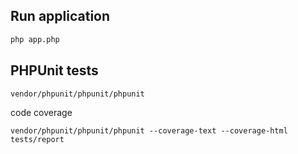 Run application
---------------
```bash
php app.php
```

PHPUnit tests
-------------
```
vendor/phpunit/phpunit/phpunit
```
code coverage
```
vendor/phpunit/phpunit/phpunit --coverage-text --coverage-html tests/report
```